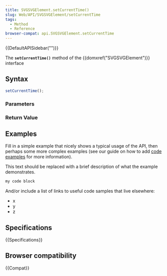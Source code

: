 ```yaml
---
title: SVGSVGElement.setCurrentTime()
slug: Web/API/SVGSVGElement/setCurrentTime
tags:
  - Method
  - Reference
browser-compat: api.SVGSVGElement.setCurrentTime
---
```

{{DefaultAPISidebar("")}}

The **`setCurrentTime()`** method of the {{domxref("SVGSVGElement")}} interface 

## Syntax

```js
setCurrentTime();
```

### Parameters



### Return Value



## Examples

Fill in a simple example that nicely shows a typical usage of the API, then perhaps some more complex examples (see our guide on how to add [code examples](/en-US/docs/MDN/Contribute/Structures/Code_examples) for more information).

This text should be replaced with a brief description of what the example demonstrates.

```js
my code block
```

And/or include a list of links to useful code samples that live elsewhere:

*   x
*   y
*   z

## Specifications

{{Specifications}}

## Browser compatibility

{{Compat}}

